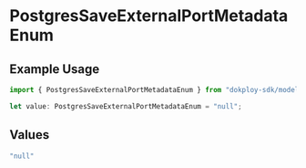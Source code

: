 # PostgresSaveExternalPortMetadataEnum

## Example Usage

```typescript
import { PostgresSaveExternalPortMetadataEnum } from "dokploy-sdk/models/operations";

let value: PostgresSaveExternalPortMetadataEnum = "null";
```

## Values

```typescript
"null"
```